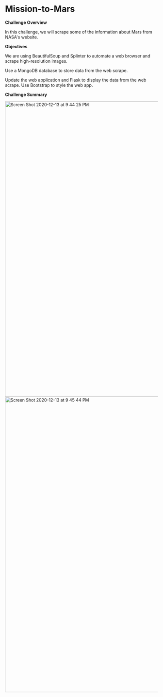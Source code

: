 # Mission-to-Mars
**Challenge Overview**

In this challenge, we will scrape some of the information about Mars from NASA's website.


**Objectives**


We are using  BeautifulSoup and Splinter to automate a web browser and scrape high-resolution images.

Use a MongoDB database to store data from the web scrape.

Update the web application and Flask to display the data from the web scrape.
Use Bootstrap to style the web app.

**Challenge Summary**


<img width="971" alt="Screen Shot 2020-12-13 at 9 44 25 PM" src="https://user-images.githubusercontent.com/71113701/102038392-bbc68f00-3d8c-11eb-9439-fec503cd4ee8.png">

<img width="971" alt="Screen Shot 2020-12-13 at 9 45 44 PM" src="https://user-images.githubusercontent.com/71113701/102038427-d436a980-3d8c-11eb-929f-1e0d43bf4002.png">

